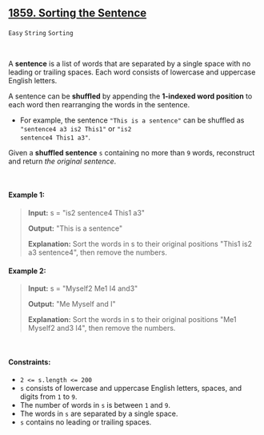 ## [1859. Sorting the Sentence](https://leetcode.com/problems/sorting-the-sentence)

<code>Easy</code> <code>String</code> <code>Sorting</code>

<br>

A __sentence__ is a list of words that are separated by a single space with no leading or trailing spaces. Each word consists of lowercase and uppercase English letters.

A sentence can be __shuffled__ by appending the __1-indexed word position__ to each word then rearranging the words in the sentence.

- For example, the sentence <code>"This is a sentence"</code> can be shuffled as <code>"sentence4 a3 is2 This1"</code> or <code>"is2 sentence4 This1 a3"</code>.

Given a __shuffled sentence__ <code>s</code> containing no more than <code>9</code> words, reconstruct and return *the original sentence*.

<br>

#### Example 1:

> __Input:__ s = "is2 sentence4 This1 a3"
> 
> __Output:__ "This is a sentence"
> 
> __Explanation:__ Sort the words in s to their original positions "This1 is2 a3 sentence4", then remove the numbers.  

#### Example 2:

> __Input:__ s = "Myself2 Me1 I4 and3"
>
> __Output:__ "Me Myself and I"
> 
> __Explanation:__ Sort the words in s to their original positions "Me1 Myself2 and3 I4", then remove the numbers.  

<br>

#### Constraints:

- <code>2 <= s.length <= 200</code>
- <code>s</code> consists of lowercase and uppercase English letters, spaces, and digits from <code>1</code> to <code>9</code>.
- The number of words in <code>s</code> is between <code>1</code> and <code>9</code>.
- The words in <code>s</code> are separated by a single space.
- <code>s</code> contains no leading or trailing spaces.
